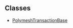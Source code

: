 ## Classes

- [PolymeshTransactionBase](../../Classes/Base/PolymeshTransactionBase/PolymeshTransactionBase.md)
